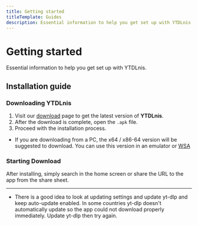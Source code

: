 ```yaml
---
title: Getting started
titleTemplate: Guides
description: Essential information to help you get set up with YTDLnis.
---
```


<script setup lang="ts">
import { data as release } from "@theme/data/release.data"
</script>

# Getting started

Essential information to help you get set up with YTDLnis.

## Installation guide

### Downloading YTDLnis

1. Visit our [download](/download) page to get the latest version of **YTDLnis**.
2. After the download is complete, open the `.apk` file.
3. Proceed with the installation process.

- If you are downloading from a PC, the x64 / x86-64 version will be suggested to download. You can use this version in an emulator or [WSA](https://learn.microsoft.com/en-us/windows/android/wsa/)

### Starting Download

After installing, simply search in the home screen or share the URL to the app from the share sheet.


--- 
* There is a good idea to look at updating settings and update yt-dlp and keep auto-update enabled. In some countries yt-dlp doesn't automatically update so the app could not download properly immediately. Update yt-dlp then try again.